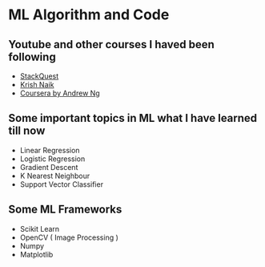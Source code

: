 # ML Algorithm and Code 

## Youtube and other courses I haved been following
- [StackQuest](https://www.youtube.com/@statquest)
- [Krish Naik](https://www.youtube.com/@krishnaik06)
- [Coursera by Andrew Ng](https://www.coursera.org/learn/machine-learning)

## Some important topics in ML what I have learned till now
- Linear Regression
- Logistic Regression
- Gradient Descent
- K Nearest Neighbour
- Support Vector Classifier

## Some ML Frameworks
- Scikit Learn
- OpenCV ( Image Processing )
- Numpy
- Matplotlib
